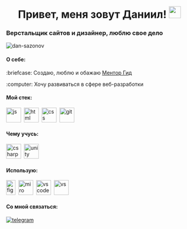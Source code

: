 <h1 align="center">Привет, меня зовут Даниил! <img src="https://github.com/blackcater/blackcater/raw/main/images/Hi.gif" height="32"/></h1> 

<h3>Верстальщик сайтов и дизайнер, люблю свое дело</h3>
<p> 
  <img src="https://komarev.com/ghpvc/?username=asmrweb&label=Profile%20views&color=0e75b6&style=flat" alt="dan-sazonov">
</p>


<h4>О себе:</h4>

<p>:briefcase: Создаю, люблю и обажаю <a href='https://mentorgid.ru'>Ментор Гид</a></p>
<p>:computer: Хочу развиваться в сфере веб-разработки</p>

<h4>Мой cтек: </h4>
<p><img src="https://cdn.jsdelivr.net/gh/devicons/devicon/icons/javascript/javascript-original.svg" title="js" width="40" height="40"/>&nbsp;
<img src="https://cdn.jsdelivr.net/gh/devicons/devicon/icons/html5/html5-original.svg" title="html" width="40" height="40"/>&nbsp;
<img src="https://cdn.jsdelivr.net/gh/devicons/devicon/icons/css3/css3-original.svg" title="css" width="40" height="40"/>&nbsp;
<img src="https://cdn.jsdelivr.net/gh/devicons/devicon/icons/git/git-plain.svg" title="git" width="40" height="40"/>&nbsp;</p>

<h4>Чему учусь:</h4>
<p><img src="https://upload.wikimedia.org/wikipedia/commons/thumb/d/d2/C_Sharp_Logo_2023.svg/308px-C_Sharp_Logo_2023.svg.png" title="csharp" width="40" height="40"/>&nbsp;
   <img src="https://upload.wikimedia.org/wikipedia/ru/a/a3/Unity_Logo.png?20120307114123" title="unity" width="40" height="40"/>&nbsp;
</p>

<h4>Использую:</h4>
<p><img src="https://upload.wikimedia.org/wikipedia/commons/thumb/3/33/Figma-logo.svg/600px-Figma-logo.svg.png" title="figma" width="25" height="40"/>&nbsp;
  <img src="https://static.wikia.nocookie.net/logopedia/images/a/aa/Miro_2019_I.svg/revision/latest?cb=20230907183508" title="miro" width="40" height="40"/>&nbsp;
  <img src="https://upload.wikimedia.org/wikipedia/commons/thumb/9/9a/Visual_Studio_Code_1.35_icon.svg/768px-Visual_Studio_Code_1.35_icon.svg.png" title="vscode" width="40" height="40"/>&nbsp;
  <img src="https://upload.wikimedia.org/wikipedia/commons/thumb/2/2c/Visual_Studio_Icon_2022.svg/290px-Visual_Studio_Icon_2022.svg.png" title="vs" width="40" height="40"/>&nbsp;
</p>

<h4>Cо мной связаться: </h4>
<a href='https://t.me/asmr_web'>
  <img src='https://img.shields.io/badge/Telegram-2CA5E0?style=for-the-badge&logo=telegram&logoColor=white' alt="telegram">
</a>
